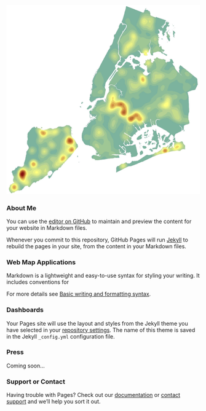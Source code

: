 ![Image](NB_Residential_1997_2016_resized.jpg)
### About Me

You can use the [editor on GitHub](https://github.com/benmancell/benmancell.github.io/edit/main/index.md) to maintain and preview the content for your website in Markdown files.

Whenever you commit to this repository, GitHub Pages will run [Jekyll](https://jekyllrb.com/) to rebuild the pages in your site, from the content in your Markdown files.

### Web Map Applications

Markdown is a lightweight and easy-to-use syntax for styling your writing. It includes conventions for

<!--```markdown-->
<!--Syntax highlighted code block-->

<!--# Header 1-->
<!--## Header 2-->
<!--### Header 3-->

<!--- Bulleted-->
<!--- List-->

<!--1. Numbered-->
<!--2. List-->

<!--**Bold** and _Italic_ and `Code` text-->

<!--[Link](url) and ![Image](NB_Residential_1997_2016.jpg)-->
<!--```-->

For more details see [Basic writing and formatting syntax](https://docs.github.com/en/github/writing-on-github/getting-started-with-writing-and-formatting-on-github/basic-writing-and-formatting-syntax).

### Dashboards

Your Pages site will use the layout and styles from the Jekyll theme you have selected in your [repository settings](https://github.com/benmancell/benmancell.github.io/settings/pages). The name of this theme is saved in the Jekyll `_config.yml` configuration file.

### Press

Coming soon...

### Support or Contact

Having trouble with Pages? Check out our [documentation](https://docs.github.com/categories/github-pages-basics/) or [contact support](https://support.github.com/contact) and we’ll help you sort it out.
